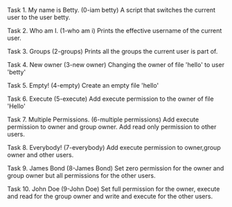 Task 1. My name is Betty. (0-iam betty)
A script that switches the current user to the user betty.

Task 2. Who am I. (1-who am i)
Prints the effective username of the current user.

Task 3. Groups (2-groups)
Prints all the groups the current user is part of.

Task 4. New owner (3-new owner)
Changing the owner of file 'hello' to user 'betty'

Task 5. Empty! (4-empty)
Create an empty file 'hello'

Task 6. Execute (5-execute)
Add execute permission to the owner of file 'Hello'

Task 7. Multiple Permissions. (6-multiple permissions)
Add execute permission to owner and group owner. Add read only permission to other users. 

Task 8. Everybody! (7-everybody)
Add execute permission to owner,group owner and other users.

Task 9. James Bond (8-James Bond)
Set zero permission for the owner and group owner but all permissions for the other users.

Task 10. John Doe (9-John Doe)
Set full permission for the owner, execute and read for the group owner and write and execute for the other users.     
